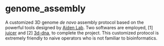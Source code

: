 # genome_assembly

A customized 3D genome *de novo* assembly protocol based on the powerful tools designed by [Aiden Lab](https://github.com/theaidenlab). Two softwares are employed, [1] [juicer](https://github.com/theaidenlab/juicer) and [2] [3d-dna](https://github.com/theaidenlab/3d-dna), to complete the project. This customized protocol is extremely friendly to naive operators who is not familiar to bioinformatics.
